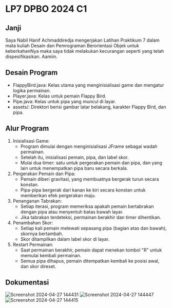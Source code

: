 ﻿# LP7 DPBO 2024 C1

## Janji
Saya Nabil Hanif Achmaddiredja mengerjakan Latihan Praktikum 7 dalam mata kuliah
Desain dan Pemrograman Berorientasi Objek untuk keberkahanNya maka saya tidak melakukan kecurangan
seperti yang telah dispesifikasikan. Aamiin.

## Desain Program
- FlappyBird.java: Kelas utama yang menginisialisasi game dan mengatur logika permainan.
- Player.java: Kelas untuk pemain Flappy Bird.
- Pipe.java: Kelas untuk pipa yang muncul di layar.
- assets/: Direktori berisi gambar latar belakang, karakter Flappy Bird, dan pipa.

## Alur Program
1. Inisialisasi Game:
    - Program dimulai dengan menginisialisasi JFrame sebagai wadah permainan.
    - Setelah itu, inisialisasi pemain, pipa, dan label skor.
    - Mulai dua timer: satu untuk pergerakan pemain dan pipa, dan yang lain untuk menempatkan pipa baru secara berkala.
2. Pergerakan Pemain dan Pipa:
    - Pemain diberi gravitasi, yang membuatnya bergerak turun secara konstan.
    - Pipa-pipa bergerak dari kanan ke kiri secara konstan untuk memberikan efek pergerakan maju.
3. Penanganan Tabrakan:
    - Setiap iterasi, program memeriksa apakah pemain bertabrakan dengan pipa atau menyentuh batas bawah layar.
    - Jika tabrakan terdeteksi, permainan berakhir dan timer dihentikan.
4. Penambahan Skor:
    - Setiap kali pemain melewati sepasang pipa (bagian atas dan bawah), skornya bertambah.
    - Skor ditampilkan dalam label skor di layar.
5. Restart Permainan:
    - Saat permainan berakhir, pemain dapat menekan tombol "R" untuk memulai kembali permainan.
    - Semua pipa dihapus, pemain ditempatkan kembali ke posisi awal, dan skor direset.

## Dokumentasi 
![Screenshot 2024-04-27 144431](https://github.com/NabilHanifA/LP7DPBO2024C1/assets/133948088/cebbc4ac-1a57-49e9-b4ec-5c26af4842b6)
![Screenshot 2024-04-27 144447](https://github.com/NabilHanifA/LP7DPBO2024C1/assets/133948088/c24260b4-6fda-482e-9bbb-a0f532d96715)
![Screenshot 2024-04-27 144415](https://github.com/NabilHanifA/LP7DPBO2024C1/assets/133948088/6e7b7743-1c63-454b-aa44-5e0609e0b96b)
